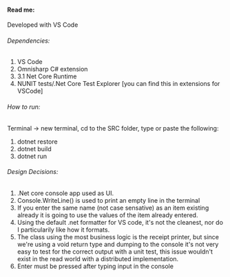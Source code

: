 #### Read me: 
Developed with VS Code 

###### Dependencies: 
<ol>
<li>VS Code</li>
<li>Omnisharp C# extension</li>
<li>3.1 Net Core Runtime</li>
<li>NUNIT tests/.Net Core Test Explorer [you can find this in extensions for VSCode]</li>
</ol>

###### How to run:

Terminal -> new terminal, cd to the SRC folder, type or paste the following: 
<ol>
<li>dotnet restore</li>
<li>dotnet build</li>
<li>dotnet run</li>
</ol>

###### Design Decisions:
<ol>
<li>.Net core console app used as UI.</li>
<li>Console.WriteLine() is used to print an empty line in the terminal</li>
<li>If you enter the same name (not case sensative) as an item existing already it is going to use the values of the item already entered.</li>
<li>Using the default .net formatter for VS code, it's not the cleanest, nor do I particularily like how it formats.</li>
<li>The class using the most business logic is the receipt printer, but since we're using a void return type and dumping to the console it's not very easy to test for the correct output with a unit test, this issue wouldn't exist in the read world with a distributed implementation. </li>
<li>Enter must be pressed after typing input in the console</li>
<ol>


